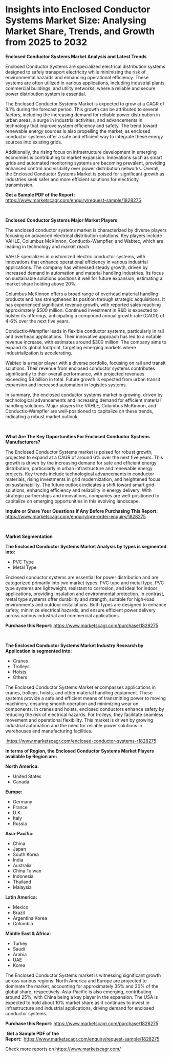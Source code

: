 <p><h1>Insights into Enclosed Conductor Systems Market Size: Analysing Market Share, Trends, and Growth from 2025 to 2032</h1></p><p><strong>Enclosed Conductor Systems Market Analysis and Latest Trends</strong></p>
<p><p>Enclosed Conductor Systems are specialized electrical distribution systems designed to safely transport electricity while minimizing the risk of environmental hazards and enhancing operational efficiency. These systems are often utilized in various applications, including industrial plants, commercial buildings, and utility networks, where a reliable and secure power distribution system is essential.</p><p>The Enclosed Conductor Systems Market is expected to grow at a CAGR of 8.1% during the forecast period. This growth can be attributed to several factors, including the increasing demand for reliable power distribution in urban areas, a surge in industrial activities, and advancements in technology that improve system efficiency and safety. The trend toward renewable energy sources is also propelling the market, as enclosed conductor systems offer a safe and efficient way to integrate these energy sources into existing grids.</p><p>Additionally, the rising focus on infrastructure development in emerging economies is contributing to market expansion. Innovations such as smart grids and automated monitoring systems are becoming prevalent, providing enhanced control and visibility over power distribution networks. Overall, the Enclosed Conductor Systems Market is poised for significant growth as industries seek safer and more efficient solutions for electricity transmission.</p></p>
<p><strong>Get a Sample PDF of the Report:&nbsp;</strong> <a href="https://www.marketscagr.com/enquiry/request-sample/1828275?utm_campaign=2471&utm_medium=2&utm_source=Github&utm_content=ia&utm_term=10042025&utm_id=enclosed-conductor-systems">https://www.marketscagr.com/enquiry/request-sample/1828275</a></p>
<p>&nbsp;</p>
<p><strong>Enclosed Conductor Systems Major Market Players</strong></p>
<p><p>The enclosed conductor systems market is characterized by diverse players focusing on advanced electrical distribution solutions. Key players include VAHLE, Columbus McKinnon, Conductix-Wampfler, and Wabtec, which are leading in technology and market reach.</p><p>VAHLE specializes in customized electric conductor systems, with innovations that enhance operational efficiency in various industrial applications. The company has witnessed steady growth, driven by increased demand in automation and material handling industries. Its focus on sustainable solutions positions it well for future expansion, estimating a market share holding above 20%.</p><p>Columbus McKinnon offers a broad range of overhead material handling products and has strengthened its position through strategic acquisitions. It has experienced significant revenue growth, with reported sales reaching approximately $500 million. Continued investment in R&D is expected to bolster its offerings, anticipating a compound annual growth rate (CAGR) of 4-6% over the next five years.</p><p>Conductix-Wampfler leads in flexible conductor systems, particularly in rail and overhead applications. Their innovative approach has led to a notable revenue increase, with estimates around $300 million. The company aims to expand its global footprint, targeting emerging markets where industrialization is accelerating.</p><p>Wabtec is a major player with a diverse portfolio, focusing on rail and transit solutions. Their revenue from enclosed conductor systems contributes significantly to their overall performance, with projected revenues exceeding $8 billion in total. Future growth is expected from urban transit expansion and increased automation in logistics systems.</p><p>In summary, the enclosed conductor systems market is growing, driven by technological advancements and increasing demand for efficient material handling solutions. Major players like VAHLE, Columbus McKinnon, and Conductix-Wampfler are well-positioned to capitalize on these trends, indicating a robust market outlook.</p></p>
<p>&nbsp;</p>
<p><strong>What Are The Key Opportunities For Enclosed Conductor Systems Manufacturers?</strong></p>
<p><p>The Enclosed Conductor Systems market is poised for robust growth, projected to expand at a CAGR of around 6% over the next five years. This growth is driven by the increasing demand for safe and efficient energy distribution, particularly in urban infrastructure and renewable energy projects. Key trends include technological advancements in conductor materials, rising investments in grid modernization, and heightened focus on sustainability. The future outlook indicates a shift toward smart grid solutions, enhancing efficiency and reliability in energy delivery. With strategic partnerships and innovations, companies are well-positioned to capitalize on emerging opportunities in this evolving landscape.</p></p>
<p><strong>Inquire or Share Your Questions If Any Before Purchasing This Report:</strong> <a href="https://www.marketscagr.com/enquiry/pre-order-enquiry/1828275?utm_campaign=2471&utm_medium=2&utm_source=Github&utm_content=ia&utm_term=10042025&utm_id=enclosed-conductor-systems">https://www.marketscagr.com/enquiry/pre-order-enquiry/1828275</a></p>
<p>&nbsp;</p>
<p><strong>Market Segmentation</strong></p>
<p><strong>The Enclosed Conductor Systems Market Analysis by types is segmented into:</strong></p>
<p><ul><li>PVC Type</li><li>Metal Type</li></ul></p>
<p><p>Enclosed conductor systems are essential for power distribution and are categorized primarily into two market types: PVC type and metal type. PVC type systems are lightweight, resistant to corrosion, and ideal for indoor applications, providing insulation and environmental protection. In contrast, metal type systems offer durability and strength, suitable for high-load environments and outdoor installations. Both types are designed to enhance safety, minimize electrical hazards, and ensure efficient power delivery across various industrial and commercial applications.</p></p>
<p><strong>Purchase this Report:&nbsp;</strong><a href="https://www.marketscagr.com/purchase/1828275?utm_campaign=2471&utm_medium=2&utm_source=Github&utm_content=ia&utm_term=10042025&utm_id=enclosed-conductor-systems">https://www.marketscagr.com/purchase/1828275</a></p>
<p>&nbsp;</p>
<p><strong>The Enclosed Conductor Systems Market Industry Research by Application is segmented into:</strong></p>
<p><ul><li>Cranes</li><li>Trolleys</li><li>Hoists</li><li>Others</li></ul></p>
<p><p>The Enclosed Conductor Systems Market encompasses applications in cranes, trolleys, hoists, and other material handling equipment. These systems provide a safe and efficient means of transmitting power to moving machinery, ensuring smooth operation and minimizing wear on components. In cranes and hoists, enclosed conductors enhance safety by reducing the risk of electrical hazards. For trolleys, they facilitate seamless movement and operational flexibility. This market is driven by growing industrial automation and the need for reliable power solutions in warehouses and manufacturing facilities.</p></p>
<p><a href="https://www.marketscagr.com/enclosed-conductor-systems-r1828275?utm_campaign=2471&utm_medium=2&utm_source=Github&utm_content=ia&utm_term=10042025&utm_id=enclosed-conductor-systems">&nbsp;https://www.marketscagr.com/enclosed-conductor-systems-r1828275</a></p>
<p><strong>In terms of Region, the Enclosed Conductor Systems Market Players available by Region are:</strong></p>
<p>
    <p> <strong> North America: </strong>
        <ul>
            <li>United States</li>
            <li>Canada</li>
        </ul>
        </p> 
    <p> <strong> Europe: </strong>
        <ul>
            <li>Germany</li>
            <li>France</li>
            <li>U.K.</li>
            <li>Italy</li>
            <li>Russia</li>
        </ul>
        </p> 
    <p> <strong> Asia-Pacific: </strong>
        <ul>
            <li>China</li>
            <li>Japan</li>
            <li>South Korea</li>
            <li>India</li>
            <li>Australia</li>
            <li>China Taiwan</li>
            <li>Indonesia</li>
            <li>Thailand</li>
            <li>Malaysia</li>
        </ul>
        </p> 
    <p> <strong> Latin America: </strong>
        <ul>
            <li>Mexico</li>
            <li>Brazil</li>
            <li>Argentina Korea</li>
            <li>Colombia</li>
        </ul>
        </p> 
    <p> <strong> Middle East & Africa: </strong>
        <ul>
            <li>Turkey</li>
            <li>Saudi</li>
            <li>Arabia</li>
            <li>UAE</li>
            <li>Korea</li>
        </ul>
    </p>
    </p>
<p><p>The Enclosed Conductor Systems market is witnessing significant growth across various regions. North America and Europe are projected to dominate the market, accounting for approximately 35% and 30% of the global share, respectively. Asia-Pacific is also emerging, contributing around 25%, with China being a key player in the expansion. The USA is expected to hold about 10% market share as it continues to invest in infrastructure and industrial applications, driving demand for enclosed conductor systems.</p></p>
<p><strong>Purchase this Report: </strong><a href="https://www.marketscagr.com/purchase/1828275?utm_campaign=2471&utm_medium=2&utm_source=Github&utm_content=ia&utm_term=10042025&utm_id=enclosed-conductor-systems">https://www.marketscagr.com/purchase/1828275</a></p>
<p>&nbsp;<strong>Get a Sample PDF of the Report:&nbsp;&nbsp;</strong><a href="https://www.marketscagr.com/enquiry/request-sample/1828275?utm_campaign=2471&utm_medium=2&utm_source=Github&utm_content=ia&utm_term=10042025&utm_id=enclosed-conductor-systems">https://www.marketscagr.com/enquiry/request-sample/1828275</a></p>
<p><strong></strong></p>
<p>Check more reports on <a href="https://www.marketscagr.com/?utm_campaign=2471&utm_medium=2&utm_source=Github&utm_content=ia&utm_term=10042025&utm_id=enclosed-conductor-systems">https://www.marketscagr.com/</a></p>
